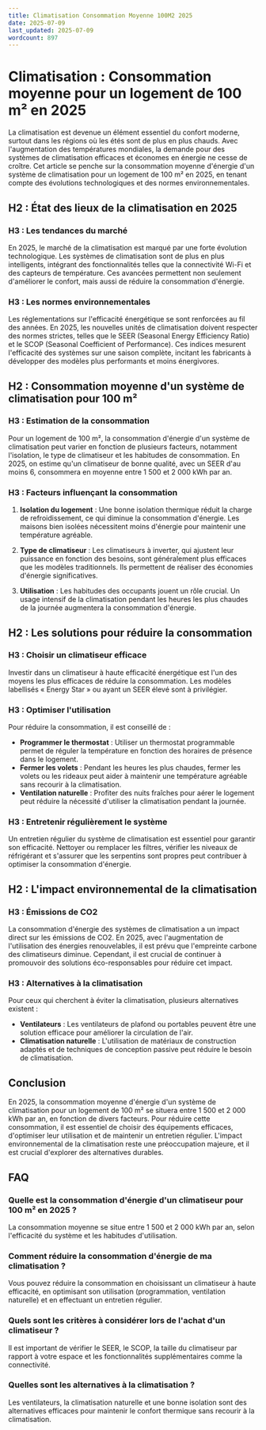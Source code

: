 ```yaml
---
title: Climatisation Consommation Moyenne 100M2 2025
date: 2025-07-09
last_updated: 2025-07-09
wordcount: 897
---
```


# Climatisation : Consommation moyenne pour un logement de 100 m² en 2025

La climatisation est devenue un élément essentiel du confort moderne, surtout dans les régions où les étés sont de plus en plus chauds. Avec l'augmentation des températures mondiales, la demande pour des systèmes de climatisation efficaces et économes en énergie ne cesse de croître. Cet article se penche sur la consommation moyenne d'énergie d'un système de climatisation pour un logement de 100 m² en 2025, en tenant compte des évolutions technologiques et des normes environnementales.

## H2 : État des lieux de la climatisation en 2025

### H3 : Les tendances du marché

En 2025, le marché de la climatisation est marqué par une forte évolution technologique. Les systèmes de climatisation sont de plus en plus intelligents, intégrant des fonctionnalités telles que la connectivité Wi-Fi et des capteurs de température. Ces avancées permettent non seulement d'améliorer le confort, mais aussi de réduire la consommation d'énergie.

### H3 : Les normes environnementales

Les réglementations sur l'efficacité énergétique se sont renforcées au fil des années. En 2025, les nouvelles unités de climatisation doivent respecter des normes strictes, telles que le SEER (Seasonal Energy Efficiency Ratio) et le SCOP (Seasonal Coefficient of Performance). Ces indices mesurent l'efficacité des systèmes sur une saison complète, incitant les fabricants à développer des modèles plus performants et moins énergivores.

## H2 : Consommation moyenne d'un système de climatisation pour 100 m²

### H3 : Estimation de la consommation

Pour un logement de 100 m², la consommation d'énergie d'un système de climatisation peut varier en fonction de plusieurs facteurs, notamment l'isolation, le type de climatiseur et les habitudes de consommation. En 2025, on estime qu'un climatiseur de bonne qualité, avec un SEER d'au moins 6, consommera en moyenne entre 1 500 et 2 000 kWh par an.

### H3 : Facteurs influençant la consommation

1. **Isolation du logement** : Une bonne isolation thermique réduit la charge de refroidissement, ce qui diminue la consommation d'énergie. Les maisons bien isolées nécessitent moins d'énergie pour maintenir une température agréable.

2. **Type de climatiseur** : Les climatiseurs à inverter, qui ajustent leur puissance en fonction des besoins, sont généralement plus efficaces que les modèles traditionnels. Ils permettent de réaliser des économies d'énergie significatives.

3. **Utilisation** : Les habitudes des occupants jouent un rôle crucial. Un usage intensif de la climatisation pendant les heures les plus chaudes de la journée augmentera la consommation d'énergie.

## H2 : Les solutions pour réduire la consommation

### H3 : Choisir un climatiseur efficace

Investir dans un climatiseur à haute efficacité énergétique est l'un des moyens les plus efficaces de réduire la consommation. Les modèles labellisés « Energy Star » ou ayant un SEER élevé sont à privilégier.

### H3 : Optimiser l'utilisation

Pour réduire la consommation, il est conseillé de :

- **Programmer le thermostat** : Utiliser un thermostat programmable permet de réguler la température en fonction des horaires de présence dans le logement.
- **Fermer les volets** : Pendant les heures les plus chaudes, fermer les volets ou les rideaux peut aider à maintenir une température agréable sans recourir à la climatisation.
- **Ventilation naturelle** : Profiter des nuits fraîches pour aérer le logement peut réduire la nécessité d'utiliser la climatisation pendant la journée.

### H3 : Entretenir régulièrement le système

Un entretien régulier du système de climatisation est essentiel pour garantir son efficacité. Nettoyer ou remplacer les filtres, vérifier les niveaux de réfrigérant et s'assurer que les serpentins sont propres peut contribuer à optimiser la consommation d'énergie.

## H2 : L'impact environnemental de la climatisation

### H3 : Émissions de CO2

La consommation d'énergie des systèmes de climatisation a un impact direct sur les émissions de CO2. En 2025, avec l'augmentation de l'utilisation des énergies renouvelables, il est prévu que l'empreinte carbone des climatiseurs diminue. Cependant, il est crucial de continuer à promouvoir des solutions éco-responsables pour réduire cet impact.

### H3 : Alternatives à la climatisation

Pour ceux qui cherchent à éviter la climatisation, plusieurs alternatives existent :

- **Ventilateurs** : Les ventilateurs de plafond ou portables peuvent être une solution efficace pour améliorer la circulation de l'air.
- **Climatisation naturelle** : L'utilisation de matériaux de construction adaptés et de techniques de conception passive peut réduire le besoin de climatisation.

## Conclusion

En 2025, la consommation moyenne d'énergie d'un système de climatisation pour un logement de 100 m² se situera entre 1 500 et 2 000 kWh par an, en fonction de divers facteurs. Pour réduire cette consommation, il est essentiel de choisir des équipements efficaces, d'optimiser leur utilisation et de maintenir un entretien régulier. L'impact environnemental de la climatisation reste une préoccupation majeure, et il est crucial d'explorer des alternatives durables.

## FAQ

### Quelle est la consommation d'énergie d'un climatiseur pour 100 m² en 2025 ?

La consommation moyenne se situe entre 1 500 et 2 000 kWh par an, selon l'efficacité du système et les habitudes d'utilisation.

### Comment réduire la consommation d'énergie de ma climatisation ?

Vous pouvez réduire la consommation en choisissant un climatiseur à haute efficacité, en optimisant son utilisation (programmation, ventilation naturelle) et en effectuant un entretien régulier.

### Quels sont les critères à considérer lors de l'achat d'un climatiseur ?

Il est important de vérifier le SEER, le SCOP, la taille du climatiseur par rapport à votre espace et les fonctionnalités supplémentaires comme la connectivité.

### Quelles sont les alternatives à la climatisation ?

Les ventilateurs, la climatisation naturelle et une bonne isolation sont des alternatives efficaces pour maintenir le confort thermique sans recourir à la climatisation.